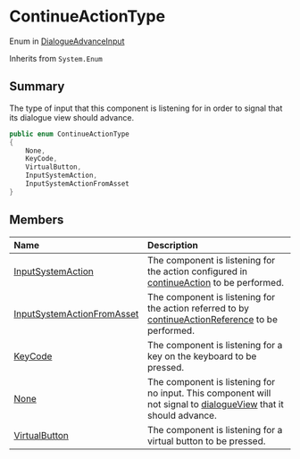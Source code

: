 # ContinueActionType

Enum in [DialogueAdvanceInput](/docs/api/csharp/yarn.unity.legacy.dialogueadvanceinput.md)

Inherits from `System.Enum`

## Summary


The type of input that this component is listening for in order to signal that its dialogue view should advance.


```csharp
public enum ContinueActionType
{
    None,
    KeyCode,
    VirtualButton,
    InputSystemAction,
    InputSystemActionFromAsset
}
```

## Members

|Name|Description|
|:---|:---|
|[InputSystemAction](/docs/api/csharp/yarn.unity.legacy.dialogueadvanceinput.continueactiontype.inputsystemaction.md)|The component is listening for the action configured in  <a href="yarn.unity.legacy.dialogueadvanceinput.continueaction.md">continueAction</a>  to be performed.|
|[InputSystemActionFromAsset](/docs/api/csharp/yarn.unity.legacy.dialogueadvanceinput.continueactiontype.inputsystemactionfromasset.md)|The component is listening for the action referred to by  <a href="yarn.unity.legacy.dialogueadvanceinput.continueactionreference.md">continueActionReference</a>  to be performed.|
|[KeyCode](/docs/api/csharp/yarn.unity.legacy.dialogueadvanceinput.continueactiontype.keycode.md)|The component is listening for a key on the keyboard to be pressed.|
|[None](/docs/api/csharp/yarn.unity.legacy.dialogueadvanceinput.continueactiontype.none.md)|The component is listening for no input. This component will not signal to  <a href="yarn.unity.legacy.dialogueadvanceinput.dialogueview.md">dialogueView</a>  that it should advance.|
|[VirtualButton](/docs/api/csharp/yarn.unity.legacy.dialogueadvanceinput.continueactiontype.virtualbutton.md)|The component is listening for a virtual button to be pressed.|

